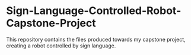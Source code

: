 # Sign-Language-Controlled-Robot-Capstone-Project
This repository contains the files produced towards my capstone project, creating a robot controlled by sign language.
